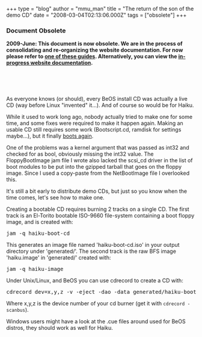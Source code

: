 +++
type = "blog"
author = "mmu_man"
title = "The return of the son of the demo CD"
date = "2008-03-04T02:13:06.000Z"
tags = ["obsolete"]
+++

<h3>Document Obsolete</h3>
<p><strong>2009-June: This document is now obsolete. We are in the process of consolidating and re-organizing the website documentation. For now please refer to <a href="http://svn.berlios.de/svnroot/repos/haiku/haiku/trunk/docs/userguide/en/installation/">one of these guides</a>. Alternatively, you can view the <a href="/node/2500">in-progress website documentation</a>.
</strong></p>
<br /><br /><br />

As everyone knows (or should), every BeOS install CD was actually a live CD (way before Linux "invented" it...). And of course so would be for Haiku.

While it used to work long ago, nobody actually tried to make one for some time, and some fixes were required to make it happen again.
Making an usable CD still requires some work (Bootscript.cd, ramdisk for settings maybe...), but it finally <a href="http://revolf.free.fr/beos/shots/shot_haiku_livecd_001.png">boots again</a>.

<!--more-->


One of the problems was a kernel argument that was passed as int32 and checked for as bool, obviously missing the int32 value.
The FloppyBootImage jam file I wrote also lacked the scsi_cd driver in the list of boot modules to be put into the gzipped tarball that goes on the floppy image. Since I used a copy-paste from the NetBootImage file I overlooked this.

It's still a bit early to distribute demo CDs, but just so you know when the time comes, let's see how to make one.

Creating a bootable CD requires burning 2 tracks on a single CD.
The first track is an El-Torito bootable ISO-9660 file-system containing a boot floppy image, and is created with:

<pre>jam -q haiku-boot-cd</pre>

This generates an image file named 'haiku-boot-cd.iso' in your output directory under 'generated/'.
The second track is the raw BFS image 'haiku.image' in 'generated/' created with:

<pre>jam -q haiku-image</pre>

Under Unix/Linux, and BeOS you can use cdrecord to create a CD with:

<pre>cdrecord dev=x,y,z -v -eject -dao -data generated/haiku-boot-cd.iso generated/haiku.image</pre>

Where x,y,z is the device number of your cd burner (get it with <code>cdrecord -scanbus</code>).

Windows users might have a look at the .cue files around used for BeOS distros, they should work as well for Haiku.